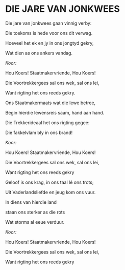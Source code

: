 # DIE JARE VAN JONKWEES

Die jare van jonkwees gaan vinnig verby:

Die toekoms is hede voor ons dit verwag.

Hoeveel het ek en jy in ons jongtyd gekry,

Wat dien as ons ankers vandag.


_Koor:_

Hou Koers! Staatmakervriende, Hou Koers!

Die Voortrekkergees sal ons wek, sal ons lei,

Want rigting het ons reeds gekry.


Ons Staatmakermaats wat die lewe betree,

Begin hierdie lewensreis saam, hand aan hand.

Die Trekkerideaal het ons rigting gegee:

Die fakkelvlam bly in ons brand!


_Koor:_

Hou Koers! Staatmakervriende, Hou Koers!

Die Voortrekkergees sal ons wek, sal ons lei,

Want rigting het ons reeds gekry


Geloof is ons krag, in ons taal lê ons trots;

Uit Vaderlandsliefde en jeug kom ons vuur.

In diens van hierdie land

staan ons sterker as die rots

Wat storms al eeue verduur.


_Koor:_

Hou Koers! Staatmakervriende, Hou Koers!

Die Voortrekkergees sal ons wek, sal ons lei,

Want rigting het ons reeds gekry

